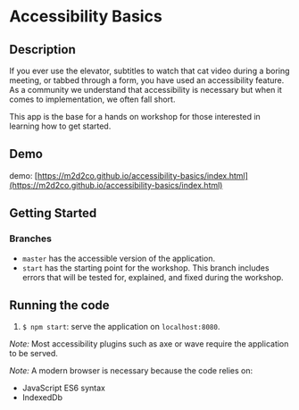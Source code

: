 # Accessibility Basics

## Description

If you ever use the elevator, subtitles to watch that cat video during a boring meeting, or tabbed through a form, you have used an accessibility feature. As a community we understand that accessibility is necessary but when it comes to implementation, we often fall short.

This app is the base for a hands on workshop for those interested in learning how to get started.

## Demo

demo: [https://m2d2co.github.io/accessibility-basics/index.html](https://m2d2co.github.io/accessibility-basics/index.html)

## Getting Started

### Branches

* `master` has the accessible version of the application.
* `start` has the starting point for the workshop. This branch includes errors that will be tested for, explained, and fixed during the workshop.

## Running the code

1. `$ npm start`: serve the application on `localhost:8080`.

_Note:_ Most accessibility plugins such as axe or wave require the application to be served.

_Note:_ A modern browser is necessary because the code relies on:

* JavaScript ES6 syntax
* IndexedDb
